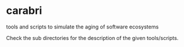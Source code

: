 # carabri
tools and scripts to simulate the aging of software ecosystems

Check the sub directories for the description of the given tools/scripts.